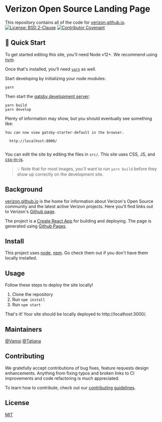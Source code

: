 # Verizon Open Source Landing Page
<!-- TODO: replace -->
This repository contains all of the code for [verizon.github.io](https://verizon.github.io/). 
[![License: BSD 2-Clause](https://img.shields.io/badge/License-BSD%202--Clause-7462E0.svg)](LICENSE)
[![Contributor Covenant](https://img.shields.io/badge/Contributor%20Covenant-2.0-24B8EE.svg)](CODE_OF_CONDUCT.md)

## 🚀 Quick Start

To get started editing this site, you'll need Node v12+. We recommend using [nvm](https://github.com/nvm-sh/nvm).

Once that's installed, you'll need [`yarn`](https://yarnpkg.com/) as well.

Start developing by initializing your node modules:

```shell
yarn
```

Then start the [gatsby development server](https://www.gatsbyjs.com/docs/):

```shell
yarn build
yarn develop
```

Plenty of information may show, but you should eventually see something like:

```shell
You can now view gatsby-starter-default in the browser.
⠀
  http://localhost:8000/
⠀
```

You can edit the site by editing the files in `src/`. This site uses CSS, JS, and [css-in-js](https://cssinjs.org/).

> 💡 Note that for most images, you'll want to run `yarn build` before they show up correctly on the development site.

## Background
<!-- replace? -->

[verizon.github.io](https://verizon.github.io/) is the home for information about Verizon's Open Source community and the latest active Verizon projects. Here you'll find links out to Verizon's [Github page](https://github.com/Verizon). 

The project is a [Create React App](https://github.com/facebook/create-react-app) for building and deploying. The page is generated using [Github Pages](https://pages.github.com/). 

## Install
<!-- TODO: replace -->

This project uses [node](http://nodejs.org), [npm](https://npmjs.com). Go check them out if you don't have them locally installed.

## Usage
<!-- TODO: replace -->

Follow these steps to deploy the site locally!

1. Clone the repository
2. Run `npm install`
3. Run `npm start`

That's it! Your site should be locally deployed to http://localhost:3000/. 

## Maintainers
<!-- TODO: replace -->

[@Vamsi](https://github.com/vamsiponnapalli)
[@Tatiana](https://github.com/tatsco)

## Contributing

We gratefully accept contributions of bug fixes, feature requests design enhancements. Anything from fixing typos and broken links to CI improvements and code refactoring is much appreciated. 

To learn how to contribute, check out our [contributing guidelines](CONTRIBUTING.md). 


## License

[MIT](LICENSE) 
